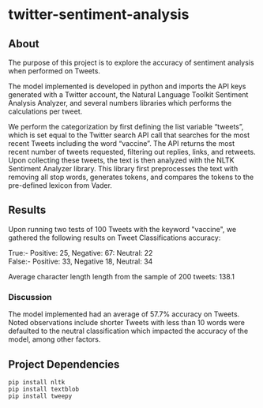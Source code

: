 # twitter-sentiment-analysis
## About
The purpose of this project is to explore the accuracy of sentiment analysis when performed on Tweets.  

The model implemented is developed in python and imports the API keys generated with a Twitter account, the Natural Language Toolkit Sentiment Analysis Analyzer, and several numbers libraries which performs the calculations per tweet.

We perform the categorization by first defining the list variable “tweets”, which is set equal to the Twitter search API call that searches for the most recent Tweets including the word “vaccine”. The API returns the most recent number of tweets requested, filtering out replies, links, and retweets. Upon collecting these tweets, the text is then analyzed with the NLTK Sentiment Analyzer library. This library first preprocesses the text with removing all stop words, generates tokens, and compares the tokens to the pre-defined lexicon from Vader. 

## Results
Upon running two tests of 100 Tweets with the keyword "vaccine", we gathered the following results on Tweet Classifications accuracy:  

True:- Positive: 25, Negative: 67: Neutral: 22  
False:- Positive: 33, Negative 18, Neutral: 34  
  
Average character length length from the sample of 200 tweets: 138.1  

### Discussion
The model implemented had an average of 57.7% accuracy on Tweets. Noted observations include shorter Tweets with less than 10 words were defaulted to the neutral classification which impacted the accuracy of the model, among other factors.

## Project Dependencies
```
pip install nltk
pip install textblob
pip install tweepy
```
